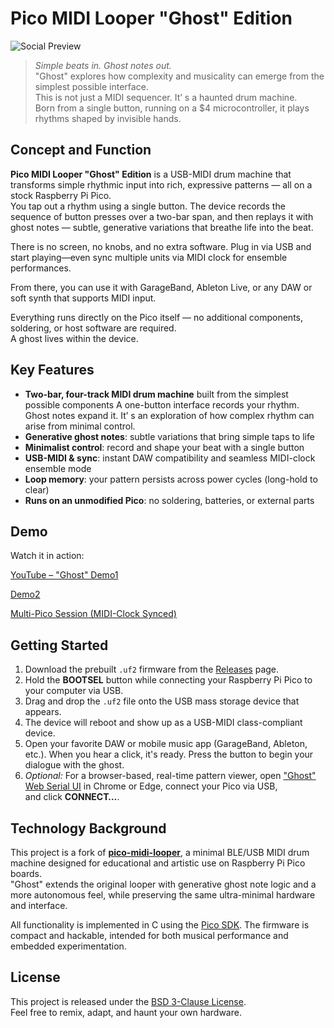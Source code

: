 # Pico MIDI Looper "Ghost" Edition

![Social Preview](https://github.com/user-attachments/assets/6663c239-353e-4700-8ac1-3b25fa713bc6)

> *Simple beats in. Ghost notes out.*  
> "Ghost" explores how complexity and musicality can emerge from the simplest possible interface.  
> This is not just a MIDI sequencer. It’ s a haunted drum machine.  
> Born from a single button, running on a $4 microcontroller, it plays rhythms shaped by invisible hands.


## Concept and Function

**Pico MIDI Looper "Ghost" Edition** is a USB-MIDI drum machine that transforms simple rhythmic input into rich, expressive patterns —  all on a stock Raspberry Pi Pico.  
You tap out a rhythm using a single button. The device records the sequence of button presses over a two-bar span, and then replays it with ghost notes —  subtle, generative variations that breathe life into the beat.

There is no screen, no knobs, and no extra software. Plug in via USB and start playing—even sync multiple units via MIDI clock for ensemble performances.  

From there, you can use it with GarageBand, Ableton Live, or any DAW or soft synth that supports MIDI input.

Everything runs directly on the Pico itself —  no additional components, soldering, or host software are required.  
A ghost lives within the device.

## Key Features

- **Two-bar, four-track MIDI drum machine** built from the simplest possible components
  A one-button interface records your rhythm. Ghost notes expand it.
  It’ s an exploration of how complex rhythm can arise from minimal control.
- **Generative ghost notes**: subtle variations that bring simple taps to life  
- **Minimalist control**: record and shape your beat with a single button  
- **USB-MIDI & sync**: instant DAW compatibility and seamless MIDI-clock ensemble mode  
- **Loop memory**: your pattern persists across power cycles (long-hold to clear)  
- **Runs on an unmodified Pico**: no soldering, batteries, or external parts

## Demo

Watch it in action:

[YouTube – "Ghost" Demo1](https://www.youtube.com/shorts/-Et41TXjqLs)

[Demo2](https://www.youtube.com/shorts/ndGxzRGGCx0)

[Multi-Pico Session (MIDI-Clock Synced)](https://www.youtube.com/shorts/ILG_zTqI8x4)

## Getting Started

1. Download the prebuilt `.uf2` firmware from the [Releases](https://github.com/oyama/pico-midi-looper-ghost/releases) page.
2. Hold the **BOOTSEL** button while connecting your Raspberry Pi Pico to your computer via USB.
3. Drag and drop the `.uf2` file onto the USB mass storage device that appears.
4. The device will reboot and show up as a USB-MIDI class-compliant device.
5. Open your favorite DAW or mobile music app (GarageBand, Ableton, etc.). When you hear a click, it's ready. Press the button to begin your dialogue with the ghost.
6. *Optional:* For a browser-based, real-time pattern viewer, open ["Ghost" Web Serial UI](https://oyama.github.io/pico-midi-looper-ghost/serial-ui.html) in Chrome or Edge, connect your Pico via USB,  
    and click **CONNECT…**.

## Technology Background

This project is a fork of [**pico-midi-looper**](https://github.com/oyama/pico-midi-looper), a minimal BLE/USB MIDI drum machine designed for educational and artistic use on Raspberry Pi Pico boards.  
"Ghost" extends the original looper with generative ghost note logic and a more autonomous feel, while preserving the same ultra-minimal hardware and interface.

All functionality is implemented in C using the [Pico SDK](https://github.com/raspberrypi/pico-sdk). The firmware is compact and hackable, intended for both musical performance and embedded experimentation.

## License

This project is released under the [BSD 3-Clause License](LICENSE).  
Feel free to remix, adapt, and haunt your own hardware.
